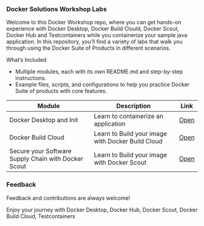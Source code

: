 
### Docker Solutions Workshop Labs

Welcome to this Docker Workshop repo, where you can get hands-on experience with Docker Desktop, Docker Build Clould, Docker Scout, Docker Hub and Testcontainers while you containerize your sample java application. In this repository, you’ll find a variety of labs that walk you through using the Docker Suite of Products in different scenarios.

What’s Included

* Multiple modules, each with its own README.md and step-by-step instructions.
* Example files, scripts, and configurations to help you practice Docker Suite of products with core features.

| Module                                             | Description                                       | Link                                                                                        |
|----------------------------------------------------|---------------------------------------------------|---------------------------------------------------------------------------------------------|
| Docker Desktop and Init                            | Learn to containerize an application              | [Open](https://github.com/artofthepossible/whale-of-a-time/blob/main/labs/docker%20init.md) |
| Docker Build Cloud                                 | Learn to Build your image with Docker Build Cloud | [Open](https://github.com/artofthepossible/whale-of-a-time/blob/main/labs/docker%20init.md)  |
| Secure your Software Supply Chain with Docker Scout| Learn to Build your image with Docker Scout | [Open](https://github.com/artofthepossible/whale-of-a-time/blob/main/labs/docker%20init.md)  |


### Feedback
Feedback and contributions are always welcome!

Enjoy your journey with Docker Desktop, Docker Hub, Docker Scout, Docker Build Cloud, Testcontainers 